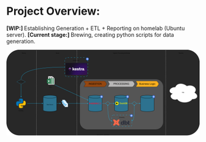 # Project Overview:

<b> [WIP:] </b> Establishing Generation + ETL + Reporting on homelab (Ubuntu server).
<b> [Current stage:] </b> Brewing, creating python scripts for data generation.

<p align="center">
  <img src="https://github.com/AntonMiniazev/ampere_project/blob/master/project_images/high_level_structure.svg" />
</p>
